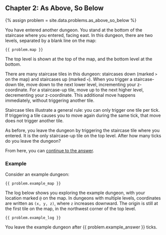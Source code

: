 ## Chapter 2: As Above, So Below

{% assign problem = site.data.problems.as_above_so_below %}

You have entered another dungeon. You stand at the bottom of the staircase where you entered, facing east. In this dungeon, there are two levels, separated by a blank line on the map:

```
{{ problem.map }}
```

The top level is shown at the top of the map, and the bottom level at the bottom.

There are many staircase tiles in this dungeon: staircases down (marked `>` on the map) and staircases up (marked `<`). When you trigger a staircase-down tile, move down to the next lower level, incrementing your z-coordinate. For a staircase-up tile, move up to the next higher level, decrementing your z-coordinate. This additional move happens immediately, without triggering another tile.

Staircase tiles illustrate a general rule: you can only trigger one tile per tick. If triggering a tile causes you to move again during the same tick, that move does not trigger another tile.

As before, you leave the dungeon by triggering the staircase tile where you entered. It is the only staircase-up tile on the top level. After how many ticks do you leave the dungeon?

From here, you can [continue to the answer](../../answers/chapters/02/as-above-so-below.md).


### Example

Consider an example dungeon:

```
{{ problem.example_map }}
```

The log below shows you exploring the example dungeon, with your location marked `@` on the map. In dungeons with multiple levels, coordinates are written as `(x, y, z)`, where `z` increases downward. The origin is still at the first tile on the map, in the northwest corner of the top level.

```
{{ problem.example_log }}
```

You leave the example dungeon after {{ problem.example_answer }} ticks.
